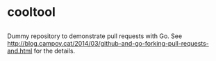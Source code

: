 cooltool
========
##
Dummy repository to demonstrate pull requests with Go. See http://blog.campoy.cat/2014/03/github-and-go-forking-pull-requests-and.html for the details.
